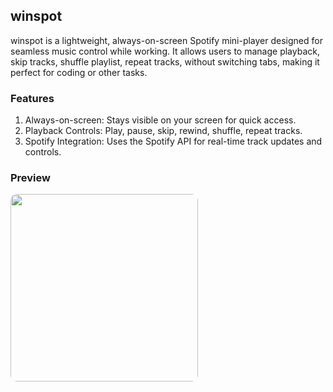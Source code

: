 ## winspot
winspot is a lightweight, always-on-screen Spotify mini-player designed for seamless music control while working. It allows users to manage playback, skip tracks, shuffle playlist, repeat tracks, without switching tabs, making it perfect for coding or other tasks.

### Features
1) Always-on-screen: Stays visible on your screen for quick access.
2) Playback Controls: Play, pause, skip, rewind, shuffle, repeat tracks.
3) Spotify Integration: Uses the Spotify API for real-time track updates and controls.

### Preview
<img src = "https://github.com/user-attachments/assets/771523f5-4999-403e-ac5c-eb6064b86d67" width=auto height=300 style="border-radius: 10px">
